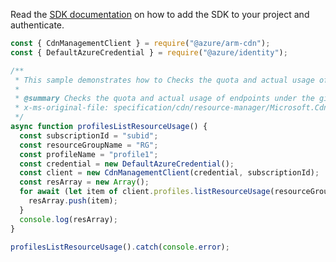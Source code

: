 Read the [SDK documentation](https://github.com/Azure/azure-sdk-for-js/blob/%40azure%2Farm-cdn_7.0.0/sdk/cdn/arm-cdn/README.md) on how to add the SDK to your project and authenticate.

```javascript
const { CdnManagementClient } = require("@azure/arm-cdn");
const { DefaultAzureCredential } = require("@azure/identity");

/**
 * This sample demonstrates how to Checks the quota and actual usage of endpoints under the given Azure Front Door Standard or Azure Front Door Premium or CDN profile.
 *
 * @summary Checks the quota and actual usage of endpoints under the given Azure Front Door Standard or Azure Front Door Premium or CDN profile.
 * x-ms-original-file: specification/cdn/resource-manager/Microsoft.Cdn/stable/2021-06-01/examples/Profiles_ListResourceUsage.json
 */
async function profilesListResourceUsage() {
  const subscriptionId = "subid";
  const resourceGroupName = "RG";
  const profileName = "profile1";
  const credential = new DefaultAzureCredential();
  const client = new CdnManagementClient(credential, subscriptionId);
  const resArray = new Array();
  for await (let item of client.profiles.listResourceUsage(resourceGroupName, profileName)) {
    resArray.push(item);
  }
  console.log(resArray);
}

profilesListResourceUsage().catch(console.error);
```
